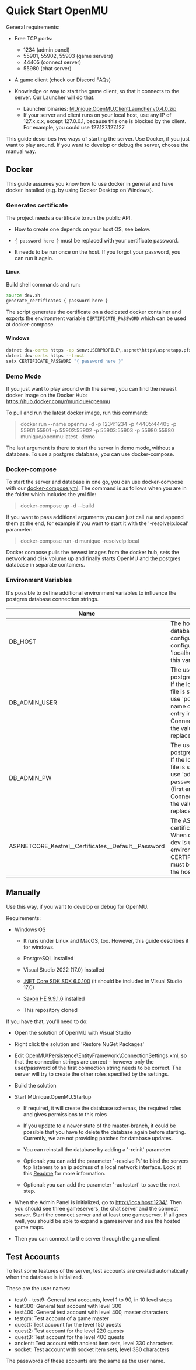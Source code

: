 # Quick Start OpenMU

General requirements:

* Free TCP ports:
  * 1234 (admin panel)
  * 55901, 55902, 55903 (game servers)
  * 44405 (connect server)
  * 55980 (chat server)

* A game client (check our Discord FAQs)
* Knowledge or way to start the game client, so that it connects to the server. Our Launcher will do that.

  * Launcher binaries: [MUnique.OpenMU.ClientLauncher.v0.4.0.zip](https://github.com/MUnique/OpenMU/releases/download/v0.4.0/MUnique.OpenMU.ClientLauncher.v0.4.0.zip)
  * If your server and client runs on your local host, use any IP of 127.x.x.x, except 127.0.0.1, because this one is blocked by the client. For example, you could use 127.127.127.127

This guide describes two ways of starting the server. Use Docker, if you just
want to play around. If you want to develop or debug the server, choose the
manual way.

## Docker

This guide assumes you know how to use docker in general and have docker
installed (e.g. by using Docker Desktop on Windows).

### Generates certificate

The project needs a certificate to run the public API.

* How to create one depends on your host OS, see below.

* `{ password here }` must be replaced with your certificate password.

* It needs to be run once on the host. If you forgot your password, you can
    run it again.

#### Linux

Build shell commands and run:

```bash
source dev.sh
generate_certificates { password here }
```

The script generates the certificate on a dedicated docker container and
exports the environment variable `CERTIFICATE_PASSWORD` which can be used at
docker-compose.

#### Windows

```cmd
dotnet dev-certs https -ep $env:USERPROFILE\.aspnet\https\aspnetapp.pfx -p { password here }
dotnet dev-certs https --trust
setx CERTIFICATE_PASSWORD "{ password here }"
```

### Demo Mode

If you just want to play around with the server, you can find the newest docker
image on the Docker Hub: <https://hub.docker.com/r/munique/openmu>

To pull and run the latest docker image, run this command:
> docker run --name openmu -d -p 1234:1234 -p 44405:44405 -p 55901:55901 -p 55902:55902 -p 55903:55903 -p 55980:55980 munique/openmu:latest -demo

The last argument is there to start the server in demo mode, without a
database. To use a postgres database, you can use docker-compose.

### Docker-compose

To start the server and database in one go, you can use docker-compose with our
[docker-compose.yml](docker-compose.yml). The command is as follows when you
are in the folder which includes the yml file:
> docker-compose up -d --build

If you want to pass additional arguments you can just call ```run``` and
append them at the end, for example if you want to start it with the
'-resolveIp:local' parameter:
> docker-compose run -d munique -resolveIp:local

Docker compose pulls the newest images from the docker hub, sets the network
and disk volume up and finally starts OpenMU and the postgres database in
separate containers.

### Environment Variables

It's possible to define additional environment variables to influence the
postgres database connection strings.

| Name | Description         |
|------|---------------------|
| DB_HOST | The hostname of the database. If the local configuration file is still configured to use 'localhost', the value of this variable replaces it |
| DB_ADMIN_USER | The user name of the postgres admin account. If the local configuration file is still configured to use 'postgres' for the user name of the admin (first entry in the ConnectionSettings.xml), the value of this variable replaces it. |
| DB_ADMIN_PW | The user name of the postgres admin account. If the local configuration file is still configured to use 'admin' for the user password of the admin (first entry in the ConnectionSettings.xml), the value of this variable replaces it. |
| ASPNETCORE_Kestrel__Certificates__Default__Password | The ASP NET application certificate password. When docker-compose-dev is used, the environment variable CERTIFICATE_PASSWORD must be exported/set on the host system instead. |

## Manually

Use this way, if you want to develop or debug for OpenMU.

Requirements:

* Windows OS

  * It runs under Linux and MacOS, too. However, this guide describes it for
    windows.

  * PostgreSQL installed

  * Visual Studio 2022 (17.0) installed

  * [.NET Core SDK SDK 6.0.100](https://dotnet.microsoft.com/download/dotnet/6.0)
    (it should be included in Visual Studio 17.0)

  * [Saxon HE 9.9.1.6](https://sourceforge.net/projects/saxon/files/Saxon-HE/9.9/SaxonHE9-9-1-6N-setup.exe/download) installed

  * This repository cloned

If you have that, you'll need to do:

* Open the solution of OpenMU with Visual Studio

* Right click the solution and 'Restore NuGet Packages'

* Edit OpenMU\Persistence\EntityFramework\ConnectionSettings.xml, so that the
  connection strings are correct - however only the user/password of the first
  connection string needs to be correct. The server will try to create the
  other roles specified by the settings.

* Build the solution

* Start MUnique.OpenMU.Startup

  * If required, it will create the database schemas, the required roles and
    gives permissions to this roles

  * If you update to a newer state of the master-branch, it could be possible
    that you have to delete the database again before starting. Currently, we
    are not providing patches for database updates.

  * You can reinstall the database by adding a '-reinit' parameter

  * Optional: you can add the parameter '-resolveIP:' to bind the servers tcp
    listeners to an ip address of a local network interface. Look at this
    [Readme](src/Startup/Readme.md) for more information.

  * Optional: you can add the parameter '-autostart' to save the next step.

* When the Admin Panel is initialized, go to <http://localhost:1234/>. Then you
  should see three gameservers, the chat server and the connect server. Start
  the connect server and at least one gameserver.
  If all goes well, you should be able to expand a gameserver and see the
  hosted game maps.

* Then you can connect to the server through the game client.

## Test Accounts

To test some features of the server, test accounts are created automatically
when the database is initialized.

These are the user names:

* test0 - test9: General test accounts, level 1 to 90, in 10 level steps
* test300: General test account with level 300
* test400: General test account with level 400, master characters
* testgm: Test account of a game master
* quest1: Test account for the level 150 quests
* quest2: Test account for the level 220 quests
* quest3: Test account for the level 400 quests
* ancient: Test account with ancient item sets, level 330 characters
* socket: Test account with socket item sets, level 380 characters

The passwords of these accounts are the same as the user name.
